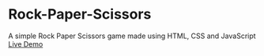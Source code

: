 # Rock-Paper-Scissors
A simple Rock Paper Scissors game made using HTML, CSS and JavaScript
[Live Demo](https://rohanjhaldiyal.github.io/Rock-Paper-Scissors/)
